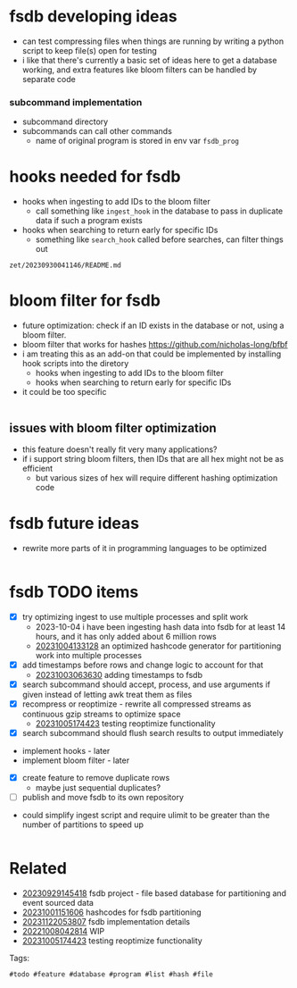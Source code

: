# fsdb developing ideas

- can test compressing files when things are running by writing a python script to keep file(s) open for testing
- i like that there's currently a basic set of ideas here to get a database working, and extra features like bloom filters can be handled by separate code

### subcommand implementation
- subcommand directory
- subcommands can call other commands
  - name of original program is stored in env var `fsdb_prog`

# hooks needed for fsdb

- hooks when ingesting to add IDs to the bloom filter
  - call something like `ingest_hook` in the database to pass in duplicate data if such a program exists
- hooks when searching to return early for specific IDs
  - something like `search_hook` called before searches, can filter things out

` zet/20230930041146/README.md `

# bloom filter for fsdb

- future optimization: check if an ID exists in the database or not, using a bloom filter.
- bloom filter that works for hashes https://github.com/nicholas-long/bfbf
- i am treating this as an add-on that could be implemented by installing hook scripts into the diretory
  - hooks when ingesting to add IDs to the bloom filter
  - hooks when searching to return early for specific IDs
- it could be too specific

```
```

## issues with bloom filter optimization
- this feature doesn't really fit very many applications?
- if i support string bloom filters, then IDs that are all hex might not be as efficient
  - but various sizes of hex will require different hashing optimization code


# fsdb future ideas

- rewrite more parts of it in programming languages to be optimized

```
```


# fsdb TODO items

- [x] try optimizing ingest to use multiple processes and split work
  - 2023-10-04 i have been ingesting hash data into fsdb for at least 14 hours, and it has only added about 6 million rows
  - [20231004133128](/zet/20231004133128/README.md) an optimized hashcode generator for partitioning work into multiple processes
- [x] add timestamps before rows and change logic to account for that
  - [20231003063630](/zet/20231003063630/README.md) adding timestamps to fsdb
- [x] search subcommand should accept, process, and use arguments if given instead of letting awk treat them as files
- [x] recompress or reoptimize - rewrite all compressed streams as continuous gzip streams to optimize space
  - [20231005174423](/zet/20231005174423/README.md) testing reoptimize functionality
- [x] search subcommand should flush search results to output immediately
- implement hooks - later
- implement bloom filter - later
- [x] create feature to remove duplicate rows
  - maybe just sequential duplicates?
- [ ] publish and move fsdb to its own repository
- could simplify ingest script and require ulimit to be greater than the number of partitions to speed up

```
```


# Related

- [20230929145418](/zet/20230929145418/README.md) fsdb project - file based database for partitioning and event sourced data
- [20231001151606](/zet/20231001151606/README.md) hashcodes for fsdb partitioning
- [20231122053807](/zet/20231122053807/README.md) fsdb implementation details
- [20221008042814](/zet/20221008042814/README.md) WIP
- [20231005174423](/zet/20231005174423/README.md) testing reoptimize functionality

Tags:

    #todo #feature #database #program #list #hash #file
